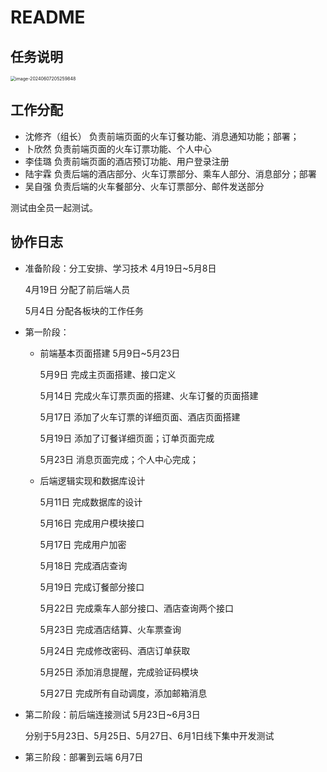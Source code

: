 # README

## 任务说明

<img src="https://cdn.jsdelivr.net/gh/maotougu/picture-for-Typore/typore_img/image-20240607205259848.png" alt="image-20240607205259848" style="zoom:50%;" />

## 工作分配

- 沈修齐（组长） 负责前端页面的火车订餐功能、消息通知功能；部署；
- 卜欣然  负责前端页面的火车订票功能、个人中心
- 李佳璐  负责前端页面的酒店预订功能、用户登录注册
- 陆宇霖  负责后端的酒店部分、火车订票部分、乘车人部分、消息部分；部署
- 吴自强  负责后端的火车餐部分、火车订票部分、邮件发送部分

测试由全员一起测试。

## 协作日志

- 准备阶段：分工安排、学习技术 4月19日~5月8日

  4月19日	分配了前后端人员

  5月4日	分配各板块的工作任务

- 第一阶段：

  - 前端基本页面搭建	5月9日~5月23日

    5月9日		完成主页面搭建、接口定义

    5月14日		完成火车订票页面的搭建、火车订餐的页面搭建

    5月17日		添加了火车订票的详细页面、酒店页面搭建

    5月19日		添加了订餐详细页面；订单页面完成

    5月23日		消息页面完成；个人中心完成；

  - 后端逻辑实现和数据库设计

    5月11日  完成数据库的设计

    5月16日  完成用户模块接口

    5月17日  完成用户加密

    5月18日  完成酒店查询

    5月19日  完成订餐部分接口

    5月22日  完成乘车人部分接口、酒店查询两个接口

    5月23日  完成酒店结算、火车票查询

    5月24日  完成修改密码、酒店订单获取

    5月25日   添加消息提醒，完成验证码模块

    5月27日  完成所有自动调度，添加邮箱消息

- 第二阶段：前后端连接测试  5月23日~6月3日

  分别于5月23日、5月25日、5月27日、6月1日线下集中开发测试

- 第三阶段：部署到云端 6月7日





